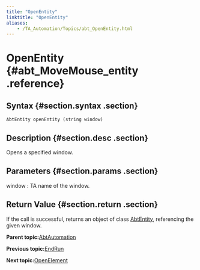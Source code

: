 ```yaml
--- 
title: "OpenEntity"
linktitle: "OpenEntity"
aliases: 
    - /TA_Automation/Topics/abt_OpenEntity.html
---
```

# OpenEntity {#abt_MoveMouse_entity .reference}

## Syntax {#section.syntax .section}

`AbtEntity openEntity (string window)`

## Description {#section.desc .section}

Opens a specified window.

## Parameters {#section.params .section}

window
:   TA name of the window.

## Return Value {#section.return .section}

If the call is successful, returns an object of class [AbtEntity](abt_AbtEntity.html), referencing the given window.

**Parent topic:**[AbtAutomation](../../TA_Automation/Topics/abt_AbtAutomation.html)

**Previous topic:**[EndRun](../../TA_Automation/Topics/abt_EndRun.html)

**Next topic:**[OpenElement](../../TA_Automation/Topics/abt_OpenElement.html)

